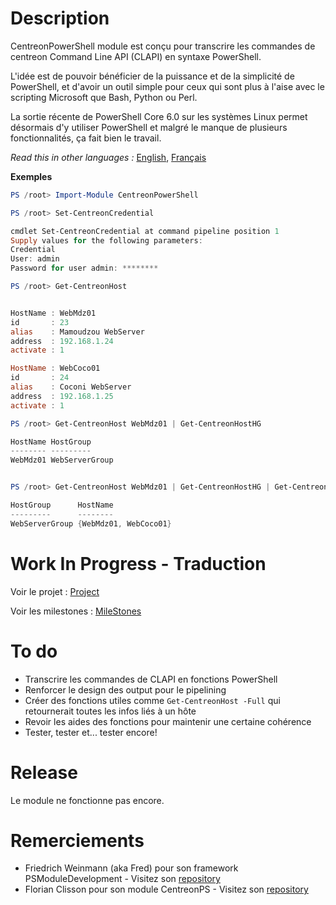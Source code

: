 # Description

CentreonPowerShell module est conçu pour transcrire les commandes de centreon Command Line API (CLAPI) en syntaxe PowerShell.

L'idée est de pouvoir bénéficier de la puissance et de la simplicité de PowerShell, et d'avoir un outil simple pour ceux qui sont plus à l'aise avec le scripting Microsoft que Bash, Python ou Perl.

La sortie récente de PowerShell Core 6.0 sur les systèmes Linux permet désormais d'y utiliser PowerShell et malgré le manque de plusieurs fonctionnalités, ça fait bien le travail.

_Read this in other languages :_ [English](https://github.com/Clebam/CentreonPowerShell/blob/Development/README.md), [Français](https://github.com/Clebam/CentreonPowerShell/blob/Development/README.FR.md)

__Exemples__
```PowerShell
PS /root> Import-Module CentreonPowerShell

PS /root> Set-CentreonCredential

cmdlet Set-CentreonCredential at command pipeline position 1
Supply values for the following parameters:
Credential
User: admin
Password for user admin: ********

PS /root> Get-CentreonHost


HostName : WebMdz01
id       : 23
alias    : Mamoudzou WebServer
address  : 192.168.1.24
activate : 1

HostName : WebCoco01
id       : 24
alias    : Coconi WebServer
address  : 192.168.1.25
activate : 1
```

```PowerShell
PS /root> Get-CentreonHost WebMdz01 | Get-CentreonHostHG

HostName HostGroup
-------- ---------
WebMdz01 WebServerGroup


PS /root> Get-CentreonHost WebMdz01 | Get-CentreonHostHG | Get-CentreonHostGroupMember

HostGroup      HostName
---------      --------
WebServerGroup {WebMdz01, WebCoco01}

```

# Work In Progress - Traduction
Voir le projet : [Project](https://github.com/Clebam/CentreonPowerShell/projects/1)

Voir les milestones : [MileStones](https://github.com/Clebam/CentreonPowerShell/milestone/1)

# To do

- Transcrire les commandes de CLAPI en fonctions PowerShell
- Renforcer le design des output pour le pipelining
- Créer des fonctions utiles comme `Get-CentreonHost -Full` qui retournerait toutes les infos liés à un hôte
- Revoir les aides des fonctions pour maintenir une certaine cohérence
- Tester, tester et... tester encore!

# Release

Le module ne fonctionne pas encore.

# Remerciements
- Friedrich Weinmann (aka Fred) pour son framework PSModuleDevelopment - Visitez son [repository](https://github.com/PowershellFrameworkCollective/PSModuleDevelopment)
- Florian Clisson pour son module CentreonPS - Visitez son [repository](https://github.com/ClissonFlorian/Centreon-Powershell-Module)